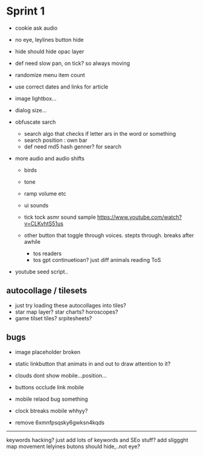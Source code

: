 # Sprint 1

- cookie ask audio

- no eye, leylines button hide

- hide should hide opac layer

- def need slow pan, on tick? so always moving

- randomize menu item count

- use correct dates and links for article

- image lightbox...
- dialog size...

- obfuscate sarch

  - search algo that checks if letter ars in the word or something
  - search position : own bar
  - def need md5 hash genner? for search

- more audio and audio shifts

  - birds
  - tone
  - ramp volume etc
  - ui sounds
  - tick tock asmr sound sample https://www.youtube.com/watch?v=CLKvhtS51us

  - other button that toggle through voices. stepts through. breaks after awhile
    - tos readers
    - tos gpt continuetioan? just diff animals reading ToS

- youtube seed script..

## autocollage / tilesets

- just try loading these autocollages into tiles?
- star map layer? star charts? horoscopes?
- game tilset tiles? srpitesheets?

## bugs

- image placeholder broken
- static linkbutton that animats in and out to draw attention to it?
- clouds dont show mobile...position...

- buttons occlude link mobile
- mobile relaod bug something
- clock btreaks mobile whhyy?

- remove 6xmnfpsqsky6gwksn4kqds

---

keywords hacking? just add lots of keywords and SEo stuff?
add sliggght map movement
lelyines butons should hide,..not eye?
